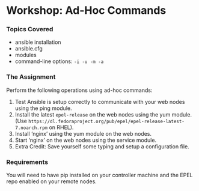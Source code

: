 # Workshop: Ad-Hoc Commands

### Topics Covered

* ansible installation
* ansible.cfg
* modules
* command-line options: ```-i -u -m -a```

### The Assignment

Perform the following operations using ad-hoc commands:

1. Test Ansible is setup correctly to communicate with your web nodes using the ping module.
1. Install the latest `epel-release` on the web nodes using the yum module. (Use `https://dl.fedoraproject.org/pub/epel/epel-release-latest-7.noarch.rpm` on RHEL).
1. Install ‘nginx’ using the yum module on the web nodes.
1. Start ‘nginx’ on the web nodes using the service module.
1. Extra Credit: Save yourself some typing and setup a configuration file.

### Requirements

You will need to have pip installed on your controller machine and the EPEL repo enabled on your remote nodes.
